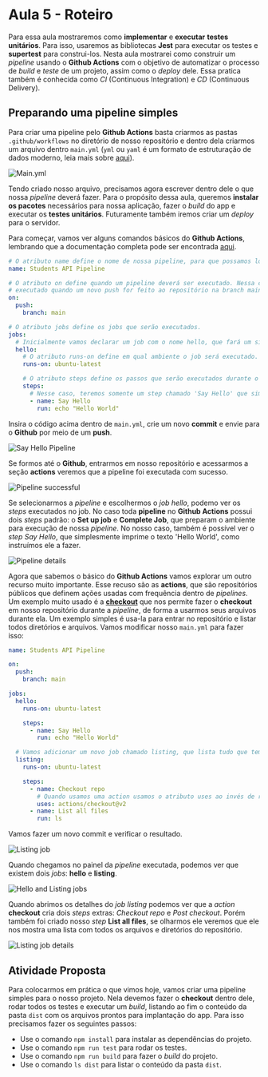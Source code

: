 # Aula 5 - Roteiro

Para essa aula mostraremos como **implementar** e **executar** **testes unitários**. Para isso, usaremos as bibliotecas **Jest** para executar os testes e **supertest** para construi-los.
Nesta aula mostrarei como construir um _pipeline_ usando o **Github Actions** com o objetivo de automatizar o processo de _build_ e _teste_ de um projeto, assim como o _deploy_ dele. Essa pratica também é conhecida como _CI_ (Continuous Integration) e _CD_ (Continuous Delivery).

## Preparando uma pipeline simples

Para criar uma pipeline pelo **Github Actions** basta criarmos as pastas `.github/workflows` no diretório de nosso repositório e dentro dela criarmos um arquivo dentro `main.yml` (`yml` ou `yaml` é um formato de estruturação de dados moderno, leia mais sobre [aqui](https://pt.wikipedia.org/wiki/YAML)).

![Main.yml](images/1-main-yml.png)

Tendo criado nosso arquivo, precisamos agora escrever dentro dele o que nossa _pipeline_ deverá fazer. Para o propósito dessa aula, queremos **instalar os pacotes** necessários para nossa aplicação, fazer o _build_ do app e executar os **testes unitários**. Futuramente também iremos criar um _deploy_ para o servidor.

Para começar, vamos ver alguns comandos básicos do **Github Actions**, lembrando que a documentação completa pode ser encontrada [aqui](https://docs.github.com/en/actions).

```yaml
# O atributo name define o nome de nossa pipeline, para que possamos localizá-la no gitHub.
name: Students API Pipeline

# O atributo on define quando um pipeline deverá ser executado. Nessa caso precisamos que ele seja
# executado quando um novo push for feito ao repositório na branch main
on:
  push:
    branch: main

# O atributo jobs define os jobs que serão executados.
jobs:
  # Inicialmente vamos declarar um job com o nome hello, que fará um simples 'hello world'
  hello:
    # O atributo runs-on define em qual ambiente o job será executado. Nesse caso usaremos um ambiente Ubuntu
    runs-on: ubuntu-latest

    # O atributo steps define os passos que serão executados durante o job.
    steps:
      # Nesse caso, teremos somente um step chamado 'Say Hello' que simplesmente imprimirá o texto 'Hello World'
      - name: Say Hello
        run: echo "Hello World"
```

Insira o código acima dentro de `main.yml`, crie um novo **commit** e envie para o **Github** por meio de um **push**.

![Say Hello Pipeline](images/2-say-hello.png)

Se formos até o **Github**, entrarmos em nosso repositório e acessarmos a seção **actions** veremos que a pipeline foi executada com sucesso.

![Pipeline successful](images/3-pipeline-successful.png)

Se selecionarmos a _pipeline_ e escolhermos o _job hello_, podemo ver os _steps_ executados no job. No caso toda **pipeline** no **Github Actions** possui dois _steps_ padrão: o **Set up job** e **Complete Job**, que preparam o ambiente para execução de nossa _pipeline_. No nosso caso, também é possível ver o _step_ _Say Hello_, que simplesmente imprime o texto 'Hello World', como instruímos ele a fazer.

![Pipeline details](images/4-pipeline-details.png)

Agora que sabemos o básico do **Github Actions** vamos explorar um outro recurso muito importante. Esse recuso são as **actions**, que são repositórios públicos que definem ações usadas com frequência dentro de _pipelines_. Um exemplo muito usado é a [**checkout**](https://github.com/actions/checkout) que nos permite fazer o **checkout** em nosso repositório durante a _pipeline_, de forma a usarmos seus arquivos durante ela.
Um exemplo simples é usa-la para entrar no repositório e listar todos diretórios e arquivos. Vamos modificar nosso `main.yml` para fazer isso:

```yaml
name: Students API Pipeline

on:
  push:
    branch: main

jobs:
  hello:
    runs-on: ubuntu-latest

    steps:
      - name: Say Hello
        run: echo "Hello World"

  # Vamos adicionar um novo job chamado listing, que lista tudo que tem dentro do repositório
  listing:
    runs-on: ubuntu-latest

    steps:
      - name: Checkout repo
        # Quando usamos uma action usamos o atributo uses ao invés de run
        uses: actions/checkout@v2
      - name: List all files
        run: ls
```

Vamos fazer um novo commit e verificar o resultado.

![Listing job](images/5-listing-job.png)

Quando chegamos no painel da _pipeline_ executada, podemos ver que existem dois _jobs_: **hello** e **listing**.

![Hello and Listing jobs](images/6-hello-and-listing.png)

Quando abrimos os detalhes do _job listing_ podemos ver que a _action_ **checkout** cria dois _steps_ extras: _Checkout repo_ e _Post checkout_. Porém também foi criado nosso _step_ **List all files**, se olharmos ele veremos que ele nos mostra uma lista com todos os arquivos e diretórios do repositório.

![Listing job details](images/7-listing-job-details.png)

## Atividade Proposta

Para colocarmos em prática o que vimos hoje, vamos criar uma pipeline simples para o nosso projeto. Nela devemos fazer o **checkout** dentro dele, rodar todos os testes e executar um _build_, listando ao fim o conteúdo da pasta `dist` com os arquivos prontos para implantação do app. Para isso precisamos fazer os seguintes passos:

- Use o comando `npm install` para instalar as dependências do projeto.
- Use o comando `npm run test` para rodar os testes.
- Use o comando `npm run build` para fazer o _build_ do projeto.
- Use o comando `ls dist` para listar o conteúdo da pasta `dist`.
